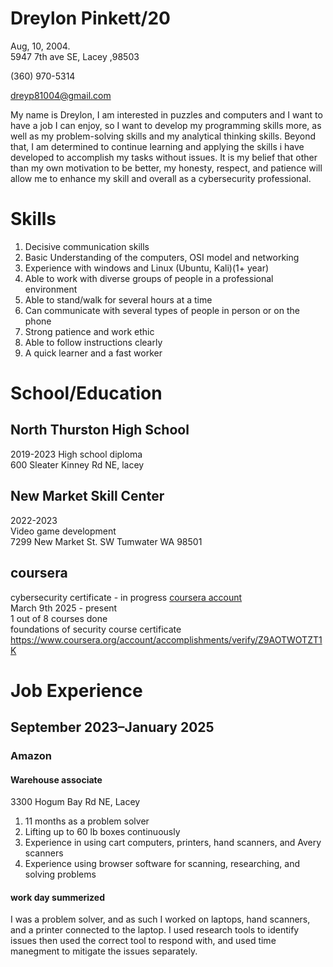 # Dreylon Pinkett/20
Aug, 10, 2004.   
5947 7th ave SE, Lacey ,98503

(360) 970-5314

dreyp81004@gmail.com


My name is Dreylon, I am interested in puzzles and computers and I want to have a job I can enjoy, so I want to develop my programming skills more, as well as my problem-solving skills and my analytical thinking skills. 
Beyond that, I am determined to continue learning and applying the skills i have developed to accomplish my tasks without issues. 
It is my belief that other than my own motivation to be better, my honesty, respect, and patience will allow me to enhance my skill and overall as a cybersecurity professional.






# Skills
1. Decisive communication skills
6. Basic Understanding of the computers, OSI model and networking
8. Experience with windows and Linux (Ubuntu, Kali)(1+ year)
1. Able to work with diverse groups of people in a professional environment 
1. Able to stand/walk for several hours at a time
2. Can communicate with several types of people in person or on the phone
2. Strong patience and work ethic 
5. Able to follow instructions clearly
2. A quick learner and a fast worker


# School/Education 
## North Thurston High School   
2019-2023
High school diploma  
600 Sleater Kinney Rd NE, lacey   

## New Market Skill Center  
2022-2023   
Video game development   
7299 New Market St. SW Tumwater WA 98501   

## coursera     
cybersecurity certificate - in progress
[coursera account](https://www.coursera.org/user/7fc005a9fded2e9b7eca54f4b0378b40)   
March 9th 2025 - present        
1 out of 8 courses done   
foundations of security course certificate   
https://www.coursera.org/account/accomplishments/verify/Z9AOTWOTZT1K   



# Job Experience
## September 2023–January 2025
### Amazon 
#### Warehouse associate
 3300 Hogum Bay Rd NE, Lacey   
1. 11 months as a problem solver
1. Lifting up to 60 lb boxes continuously
1. Experience in using cart computers, printers, hand scanners, and Avery scanners
1. Experience using browser software for scanning, researching, and solving problems
     
#### work day summerized    
I was a problem solver, and as such I worked on laptops, hand scanners, and a printer connected to the laptop. I used research tools to identify issues then used the correct tool to respond with, and used time manegment to mitigate the issues separately. 
